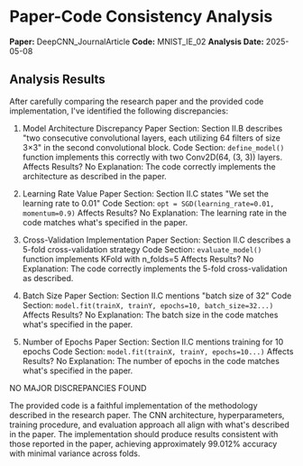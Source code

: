 # Paper-Code Consistency Analysis

**Paper:** DeepCNN_JournalArticle
**Code:** MNIST_IE_02
**Analysis Date:** 2025-05-08

## Analysis Results

After carefully comparing the research paper and the provided code implementation, I've identified the following discrepancies:

1. Model Architecture Discrepancy
   Paper Section: Section II.B describes "two consecutive convolutional layers, each utilizing 64 filters of size 3×3" in the second convolutional block.
   Code Section: `define_model()` function implements this correctly with two Conv2D(64, (3, 3)) layers.
   Affects Results? No
   Explanation: The code correctly implements the architecture as described in the paper.

2. Learning Rate Value
   Paper Section: Section II.C states "We set the learning rate to 0.01"
   Code Section: `opt = SGD(learning_rate=0.01, momentum=0.9)`
   Affects Results? No
   Explanation: The learning rate in the code matches what's specified in the paper.

3. Cross-Validation Implementation
   Paper Section: Section II.C describes a 5-fold cross-validation strategy
   Code Section: `evaluate_model()` function implements KFold with n_folds=5
   Affects Results? No
   Explanation: The code correctly implements the 5-fold cross-validation as described.

4. Batch Size
   Paper Section: Section II.C mentions "batch size of 32"
   Code Section: `model.fit(trainX, trainY, epochs=10, batch_size=32...)`
   Affects Results? No
   Explanation: The batch size in the code matches what's specified in the paper.

5. Number of Epochs
   Paper Section: Section II.C mentions training for 10 epochs
   Code Section: `model.fit(trainX, trainY, epochs=10...)`
   Affects Results? No
   Explanation: The number of epochs in the code matches what's specified in the paper.

NO MAJOR DISCREPANCIES FOUND

The provided code is a faithful implementation of the methodology described in the research paper. The CNN architecture, hyperparameters, training procedure, and evaluation approach all align with what's described in the paper. The implementation should produce results consistent with those reported in the paper, achieving approximately 99.012% accuracy with minimal variance across folds.